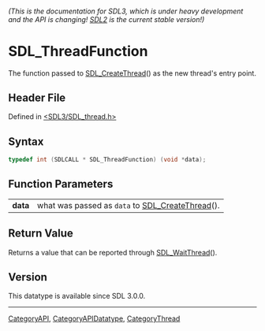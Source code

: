 ###### (This is the documentation for SDL3, which is under heavy development and the API is changing! [SDL2](https://wiki.libsdl.org/SDL2/) is the current stable version!)
# SDL_ThreadFunction

The function passed to [SDL_CreateThread](SDL_CreateThread)() as the new thread's entry point.

## Header File

Defined in [<SDL3/SDL_thread.h>](https://github.com/libsdl-org/SDL/blob/main/include/SDL3/SDL_thread.h)

## Syntax

```c
typedef int (SDLCALL * SDL_ThreadFunction) (void *data);
```

## Function Parameters

|          |                                                                      |
| -------- | -------------------------------------------------------------------- |
| **data** | what was passed as `data` to [SDL_CreateThread](SDL_CreateThread)(). |

## Return Value

Returns a value that can be reported through
[SDL_WaitThread](SDL_WaitThread)().

## Version

This datatype is available since SDL 3.0.0.

----
[CategoryAPI](CategoryAPI), [CategoryAPIDatatype](CategoryAPIDatatype), [CategoryThread](CategoryThread)

